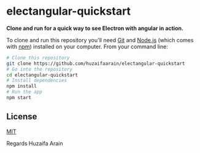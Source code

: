 # electangular-quickstart

**Clone and run for a quick way to see Electron with angular in action.**

To clone and run this repository you'll need [Git](https://git-scm.com) and [Node.js](https://nodejs.org/en/download/) (which comes with [npm](http://npmjs.com)) installed on your computer. From your command line:

```bash
# Clone this repository
git clone https://github.com/huzaifaarain/electangular-quickstart
# Go into the repository
cd electangular-quickstart
# Install dependencies
npm install
# Run the app
npm start
```
## License

[MIT](LICENSE.md)

Regards
Huzaifa Arain
